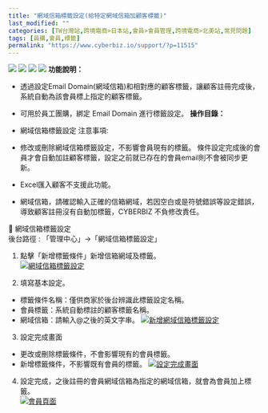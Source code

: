 ```yaml
---
title: "網域信箱標籤設定(給特定網域信箱加顧客標籤)"
last_modified: ""
categories: [TW台灣站,跨境電商>日本站,會員>會員管理,跨境電商>北美站,常見問題]
tags: [員購,會員,標籤]
permalink: "https://www.cyberbiz.io/support/?p=11515"
---
```


![](https://www.cyberbiz.io/support/wp-content/uploads/適用站別.png)
[![](https://www.cyberbiz.io/support/wp-content/uploads/台灣站.png)](https://www.cyberbiz.io/support/?page_id=2490)
[![](https://www.cyberbiz.io/support/wp-content/uploads/北美站.png)](https://www.cyberbiz.io/support/?page_id=32080)
[![](https://www.cyberbiz.io/support/wp-content/uploads/日本站.png)]() **功能說明：**  

* 透過設定Email Domain(網域信箱)和相對應的顧客標籤，讓顧客註冊完成後，系統自動為該會員標上指定的顧客標籤。
* 可用於員工團購，綁定 Email Domain 進行標籤設定。
**操作目錄：**

* 網域信箱標籤設定
注意事項:  

* 修改或刪除網域信箱標籤設定，不影響會員現有的標籤。 條件設定完成後的會員才會自動加註顧客標籤，設定之前就已存在的會員email則不會被同步更新。
* Excel匯入顧客不支援此功能。
* 網域信箱，請確認輸入正確的信箱網域，若因空白或是符號錯誤等設定錯誤，導致顧客註冊沒有自動加標籤，CYBERBIZ 不負修改責任。

📌 網域信箱標籤設定  
後台路徑 : 「管理中心」→「網域信箱標籤設定」  


1. 點擊「新增標籤條件」新增信箱網域及標籤。  
[![網域信箱標籤設定](https://www.cyberbiz.io/support/wp-content/uploads/網域信箱標籤設定02.png)](https://www.cyberbiz.io/support/wp-content/uploads/網域信箱標籤設定02.png)



2. 填寫基本設定。 
* 標籤條件名稱：僅供商家於後台辨識此標籤設定名稱。
* 會員標籤：系統自動標註的顧客標籤名稱。
* 網域信箱：請輸入@之後的英文字串。
[![新增網域信箱標籤設定](https://www.cyberbiz.io/support/wp-content/uploads/網域信箱標籤設定03.png)](https://www.cyberbiz.io/support/wp-content/uploads/網域信箱標籤設定03.png)



3. 設定完成畫面 
* 更改或刪除標籤條件，不會影響現有的會員標籤。 
* 新增標籤條件，不影響既有會員的標籤。 
[![設定完成畫面](https://www.cyberbiz.io/support/wp-content/uploads/網域信箱標籤設定04.png)](https://www.cyberbiz.io/support/wp-content/uploads/網域信箱標籤設定04.png)



4. 設定完成，之後註冊的會員網域信箱為指定的網域信箱，就會為會員加上標籤。  
[![會員頁面](https://www.cyberbiz.io/support/wp-content/uploads/網域信箱標籤設定05.png)](https://www.cyberbiz.io/support/wp-content/uploads/網域信箱標籤設定05.png)



